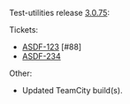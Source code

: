 Test-utilities release [3.0.75](https://github.com/maweeks/test-utilities/pull/89):

Tickets:

- [ASDF-123](https://bob.atlassian.net/browse/ASDF-123) [#88] 
- [ASDF-234](https://bob.atlassian.net/browse/ASDF-234) 

Other:

- Updated TeamCity build(s).
